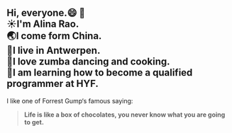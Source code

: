 Hi, everyone.:smile: :wave:  
:sunny:I'm Alina Rao.  
:earth_asia:I come form China.  
:cherry_blossom:I live in Antwerpen.  
:dolphin:I love zumba dancing and cooking.  
:hatching_chick:I am learning how to become a qualified programmer at HYF.
---
I like one of Forrest Gump‘s famous saying:
>**Life is like a box of chocolates, you never know what you are going to get.**
